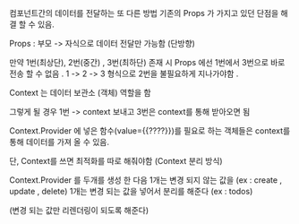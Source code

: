 컴포넌트간의 데이터를 전달하는 또 다른 방법 
기존의 Props 가 가지고 있던 단점을 해결 할 수 있음.



Props : 부모 -> 자식으로 데이터 전달만 가능함 (단방향)

만약 1번(최상단), 2번(중간) , 3번(최하단) 존재 시 Props 에선
1번에서 3번으로 바로 전송 할 수 없음 . 
1 -> 2 -> 3 형식으로 2번을 불필요하게 지나가야함 . 


Context 는 데이터 보관소 (객체) 역할을 함 

그렇게 될 경우 1번 -> context 보내고 
3번은 context를 통해 받아오면 됨

Context.Provider 에 넣은 함수(value={{????}})를 필요로 하는 객체들은 context를 통해 데이터를 가져 올 수 있음.  



단, Context를 쓰면 최적화를 따로 해줘야함 
(Context 분리 방식)



Context.Provider 를 두개를 생성 한 다음 
1개는 변경 되지 않는 값을 (ex : create , update , delete)
1개는 변경 되는 값을 넣어서 분리를 해준다 (ex : todos)

(변경 되는 값만 리렌더링이 되도록 해준다)

